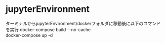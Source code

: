 # jupyterEnvironment
ターミナルからjupyterEnvironment/dockerフォルダに移動後に以下のコマンドを実行
docker-compose build --no-cache  
docker-compose up -d  
